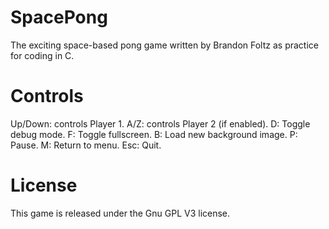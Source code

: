 SpacePong
=========

The exciting space-based pong game written by Brandon Foltz as practice for coding in C.

Controls
========

Up/Down: controls Player 1.
A/Z: controls Player 2 (if enabled).
D: Toggle debug mode.
F: Toggle fullscreen.
B: Load new background image.
P: Pause.
M: Return to menu.
Esc: Quit.

License
=======

This game is released under the Gnu GPL V3 license.
